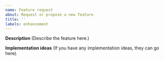 ```yaml
---
name: Feature request
about: Request or propose a new feature
title: ''
labels: enhancement
---
```


**Description**
(Describe the feature here.)

**Implementation ideas**
(If you have any implementation ideas, they can go here).